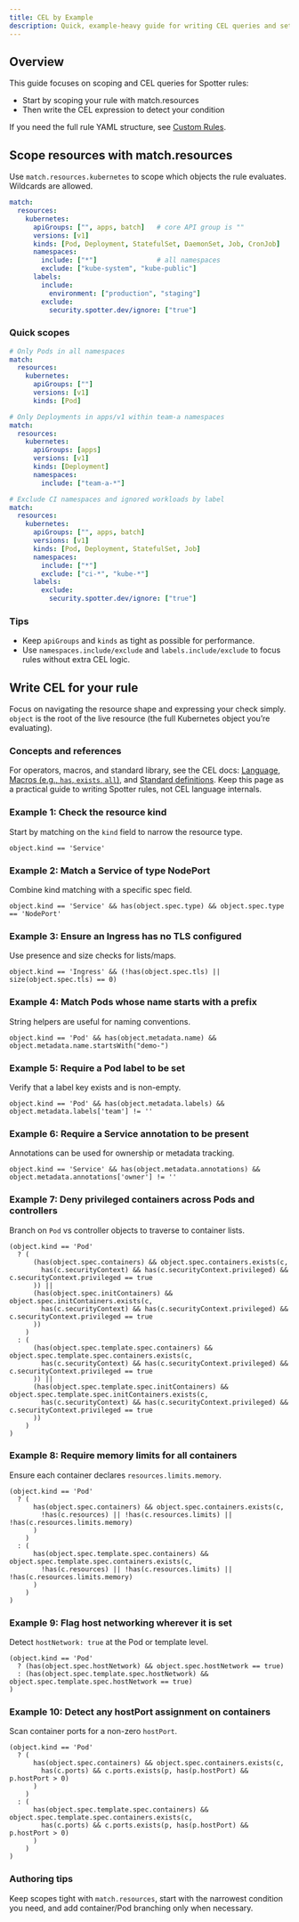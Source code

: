 ```yaml
---
title: CEL by Example
description: Quick, example-heavy guide for writing CEL queries and setting match.resources
---
```

## Overview

This guide focuses on scoping and CEL queries for Spotter rules:
- Start by scoping your rule with match.resources
- Then write the CEL expression to detect your condition

If you need the full rule YAML structure, see [Custom Rules](/rules/custom).

 

## Scope resources with match.resources

Use `match.resources.kubernetes` to scope which objects the rule evaluates. Wildcards are allowed.

```yaml
match:
  resources:
    kubernetes:
      apiGroups: ["", apps, batch]   # core API group is ""
      versions: [v1]
      kinds: [Pod, Deployment, StatefulSet, DaemonSet, Job, CronJob]
      namespaces:
        include: ["*"]               # all namespaces
        exclude: ["kube-system", "kube-public"]
      labels:
        include:
          environment: ["production", "staging"]
        exclude:
          security.spotter.dev/ignore: ["true"]
```

### Quick scopes

```yaml
# Only Pods in all namespaces
match:
  resources:
    kubernetes:
      apiGroups: [""]
      versions: [v1]
      kinds: [Pod]

# Only Deployments in apps/v1 within team-a namespaces
match:
  resources:
    kubernetes:
      apiGroups: [apps]
      versions: [v1]
      kinds: [Deployment]
      namespaces:
        include: ["team-a-*"]

# Exclude CI namespaces and ignored workloads by label
match:
  resources:
    kubernetes:
      apiGroups: ["", apps, batch]
      versions: [v1]
      kinds: [Pod, Deployment, StatefulSet, Job]
      namespaces:
        include: ["*"]
        exclude: ["ci-*", "kube-*"]
      labels:
        exclude:
          security.spotter.dev/ignore: ["true"]
```

### Tips
- Keep `apiGroups` and `kinds` as tight as possible for performance.
- Use `namespaces.include/exclude` and `labels.include/exclude` to focus rules without extra CEL logic.

## Write CEL for your rule

Focus on navigating the resource shape and expressing your check simply. `object` is the root of the live resource (the full Kubernetes object you’re evaluating).

### Concepts and references

For operators, macros, and standard library, see the CEL docs: [Language](https://cel.dev/docs/language/), [Macros (e.g., `has`, `exists`, `all`)](https://cel.dev/docs/macros/), and [Standard definitions](https://cel.dev/docs/standard-definitions/). Keep this page as a practical guide to writing Spotter rules, not CEL language internals.

### Example 1: Check the resource kind

Start by matching on the `kind` field to narrow the resource type.

```cel
object.kind == 'Service'
```

### Example 2: Match a Service of type NodePort

Combine kind matching with a specific spec field.

```cel
object.kind == 'Service' && has(object.spec.type) && object.spec.type == 'NodePort'
```

### Example 3: Ensure an Ingress has no TLS configured

Use presence and size checks for lists/maps.

```cel
object.kind == 'Ingress' && (!has(object.spec.tls) || size(object.spec.tls) == 0)
```

### Example 4: Match Pods whose name starts with a prefix

String helpers are useful for naming conventions.

```cel
object.kind == 'Pod' && has(object.metadata.name) && object.metadata.name.startsWith("demo-")
```

### Example 5: Require a Pod label to be set

Verify that a label key exists and is non-empty.

```cel
object.kind == 'Pod' && has(object.metadata.labels) && object.metadata.labels['team'] != ''
```

### Example 6: Require a Service annotation to be present

Annotations can be used for ownership or metadata tracking.

```cel
object.kind == 'Service' && has(object.metadata.annotations) && object.metadata.annotations['owner'] != ''
```

### Example 7: Deny privileged containers across Pods and controllers

Branch on `Pod` vs controller objects to traverse to container lists.

```cel
(object.kind == 'Pod'
  ? (
      (has(object.spec.containers) && object.spec.containers.exists(c,
        has(c.securityContext) && has(c.securityContext.privileged) && c.securityContext.privileged == true
      )) ||
      (has(object.spec.initContainers) && object.spec.initContainers.exists(c,
        has(c.securityContext) && has(c.securityContext.privileged) && c.securityContext.privileged == true
      ))
    )
  : (
      (has(object.spec.template.spec.containers) && object.spec.template.spec.containers.exists(c,
        has(c.securityContext) && has(c.securityContext.privileged) && c.securityContext.privileged == true
      )) ||
      (has(object.spec.template.spec.initContainers) && object.spec.template.spec.initContainers.exists(c,
        has(c.securityContext) && has(c.securityContext.privileged) && c.securityContext.privileged == true
      ))
    )
)
```

### Example 8: Require memory limits for all containers

Ensure each container declares `resources.limits.memory`.

```cel
(object.kind == 'Pod'
  ? (
      has(object.spec.containers) && object.spec.containers.exists(c,
        !has(c.resources) || !has(c.resources.limits) || !has(c.resources.limits.memory)
      )
    )
  : (
      has(object.spec.template.spec.containers) && object.spec.template.spec.containers.exists(c,
        !has(c.resources) || !has(c.resources.limits) || !has(c.resources.limits.memory)
      )
    )
)
```

### Example 9: Flag host networking wherever it is set

Detect `hostNetwork: true` at the Pod or template level.

```cel
(object.kind == 'Pod'
  ? (has(object.spec.hostNetwork) && object.spec.hostNetwork == true)
  : (has(object.spec.template.spec.hostNetwork) && object.spec.template.spec.hostNetwork == true)
)
```

### Example 10: Detect any hostPort assignment on containers

Scan container ports for a non-zero `hostPort`.

```cel
(object.kind == 'Pod'
  ? (
      has(object.spec.containers) && object.spec.containers.exists(c,
        has(c.ports) && c.ports.exists(p, has(p.hostPort) && p.hostPort > 0)
      )
    )
  : (
      has(object.spec.template.spec.containers) && object.spec.template.spec.containers.exists(c,
        has(c.ports) && c.ports.exists(p, has(p.hostPort) && p.hostPort > 0)
      )
    )
)
```

### Authoring tips

Keep scopes tight with `match.resources`, start with the narrowest condition you need, and add container/Pod branching only when necessary.


